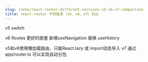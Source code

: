 ```yaml
---
slug: /note/react-router-different-versions-v5-v6-v7-comparison
title: react-router 不同版本（v5、v6、v7）对比
---
```


v5
switch

v6
Routes
更好的嵌套
新增useNavigation 替换 useHistory

v5和v6使用懒加载路由，只能React.lazy 或 import动态导入
v7 通过app/router.ts 可以实现自动分包
